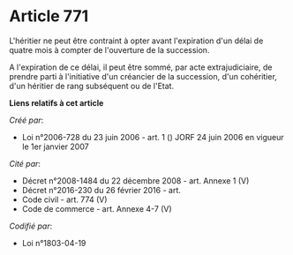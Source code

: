 # Article 771

L'héritier ne peut être contraint à opter avant l'expiration d'un délai de quatre mois à compter de l'ouverture de la
succession.

A l'expiration de ce délai, il peut être sommé, par acte extrajudiciaire, de prendre parti à l'initiative d'un créancier de
la succession, d'un cohéritier, d'un héritier de rang subséquent ou de l'Etat.

**Liens relatifs à cet article**

_Créé par_:

  - Loi n°2006-728 du 23 juin 2006 - art. 1 () JORF 24 juin 2006 en vigueur le 1er janvier 2007

_Cité par_:

  - Décret n°2008-1484 du 22 décembre 2008 - art. Annexe 1 (V)
  - Décret n°2016-230 du 26 février 2016 - art.
  - Code civil - art. 774 (V)
  - Code de commerce - art. Annexe 4-7 (V)

_Codifié par_:

  - Loi n°1803-04-19
